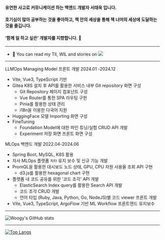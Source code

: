 #### 유연한 사고로 커뮤니케이션 하는 백엔드 개발자 서태욱 입니다.    
#### 호기심이 많아 공부하는 것을 좋아하고, 책 안의 세상을 통해 책 너머의 세상에 도달하는 것을 즐깁니다. 
#### ‘함께 일 하고 싶은’ 개발자를 지향합니다. 👋
***
- 🌱 You can read my TIl, WIL and stories on <a href="https://velog.io/@apolontes" target="_blank"><img src="https://camo.githubusercontent.com/7b23e15954e11bb3021bcce04bf25a7e4245d0338432f2e562a8b3e64c557fec/68747470733a2f2f696d672e736869656c64732e696f2f62616467652f56656c6f672d3230633939373f7374796c653d706c6173746963266c6f676f3d56696d656f266c6f676f436f6c6f723d7768697465" data-canonical-src="https://img.shields.io/badge/Velog-20c997?style=plastic&amp;logo=Vimeo&amp;logoColor=white" style="max-width: 100%;"/></a>

***
LLMOps Managing Model 프론트 개발
2024.01 -2024.12
- Vite, Vue3, TypeScript 기반
- Gitea K8S 설치 후 API를 활용한 서비스 내부 Git repository 화면 구성
  - Git Repository 페이지 컴포넌트 구성
  - Vue Router를 통한 SPA 라우팅 구현
  - Pinia를 활용한 상태 관리
  - i18n을 이용한 다국어 지원
- HuggingFace 모델 Importing 화면 구성
- FineTuning
  - Foundation Model에 대한 파인 튜닝/실험 CRUD API 개발
  - Experiment 저장 화면 프론트 화면 구성

MLOps 백엔드 개발
2022.04-2024.06
- Spring Boot, MySQL, K8S 활용
- 자사 MLOps 플랫폼 `치타` 유지 보수 및 신규 기능 개발
- PromQL을 활용한 대시보드 노드 상태, GPU, CPU 자원 사용율 조회 API 구현
   - d3.js를 활용한 hexagonal chart 구현
- 플랫폼 내 코드 공유를 위한 '코드 조각' API 개발
   - ElasticSearch Index query를 활용한 Search API 개발
   - 코드 조각 CRUD 개발
   - 언어 타입 (Ruby, Java, Python, Go, NodeJS)별 코드 viewer 프론트 개발
- Vite, Vue3, TypeScript, ArgoFlow 기반 ML Workflow 프론트엔드 유지보수

***
![Woogy's GitHub stats](https://github-readme-stats.vercel.app/api?username=woogys&show_icons=true&theme=radical)
***
[![Top Langs](https://github-readme-stats.vercel.app/api/top-langs/?username=woogys&langs_count=10&layout=compact&theme=dark)](https://github.com/woogys/woogys)
